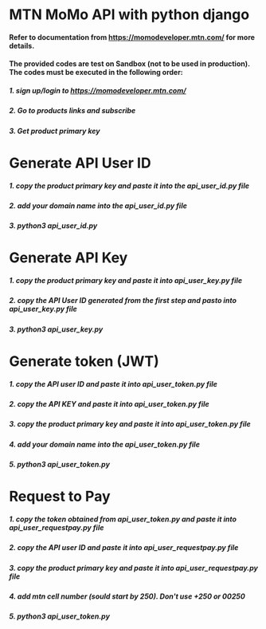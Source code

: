 # MTN MoMo API with python django
#### Refer to documentation from https://momodeveloper.mtn.com/ for more details.


#### The provided codes are test on Sandbox (not to be used in production). The codes must be executed in the following order:


##### 1. sign up/login to https://momodeveloper.mtn.com/ <br/>
##### 2. Go to products links and subscribe <br/>
##### 3. Get product primary key <br/>

# Generate API User ID
##### 1. copy the product primary key and paste it into the api_user_id.py file <br/>
##### 2. add your domain name into the api_user_id.py file <br/>
##### 3. python3 api_user_id.py 

# Generate API Key
##### 1. copy the product primary key and paste it into api_user_key.py file <br/>
##### 2. copy the API User ID generated from the first step and pasto into api_user_key.py file <br/>
##### 3. python3 api_user_key.py

# Generate token (JWT)
##### 1. copy the API user ID  and paste it into api_user_token.py file <br/>
##### 2. copy the API KEY  and paste it into api_user_token.py file <br/>
##### 3. copy the product primary key and paste it into api_user_token.py file <br/>
##### 4. add your domain name into the api_user_token.py file <br/>
##### 5. python3 api_user_token.py

# Request to Pay
##### 1. copy the token obtained from api_user_token.py and paste it into api_user_requestpay.py file <br/>
##### 2. copy the API user ID  and paste it into api_user_requestpay.py file <br/>
##### 3. copy the product primary key and paste it into api_user_requestpay.py file <br/>
##### 4. add mtn cell number (sould start by 250). Don't use +250 or 00250 <br/>
##### 5. python3 api_user_token.py


